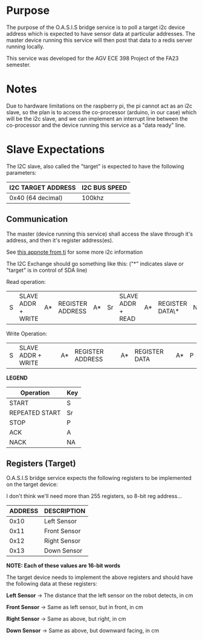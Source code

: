 # Purpose

The purpose of the O.A.S.I.S bridge service is to poll a target i2c device 
address which is expected to have sensor data at particular addresses. The 
master device running this service will then post that data to a redis server 
running locally.

This service was developed for the AGV ECE 398 Project of the FA23 semester. 

# Notes

Due to hardware limitations on the raspberry pi, the pi cannot act as an i2c
slave, so the plan is to access the co-processor (arduino, in our case) which
will be the i2c slave, and we can implement an interrupt line between the 
co-processor and the device running this service as a "data ready" line.

# Slave Expectations

The I2C slave, also called the "target" is expected to have the following 
parameters:

|I2C TARGET ADDRESS | I2C BUS SPEED |
| --- | --- |
| 0x40 (64 decimal) | 100khz |

## Communication

The master (device running this service) shall access the slave through it's 
address, and then it's register address(es).

See [this appnote from ti](https://www.ti.com/lit/an/slva704/slva704.pdf?ts=1700006656921) for some more i2c information

The I2C Exchange should go something like this: ("\*" indicates slave or "target" is in control of SDA line)

Read operation:

<table>
  <tr>
    <td> S </td>
    <td> SLAVE ADDR + WRITE </td>
    <td> A* </td>
    <td> REGISTER ADDRESS </td>
    <td> A* </td>
    <td> Sr </td>
    <td> SLAVE ADDR + READ </td>
    <td> A* </td>
    <td> REGISTER DATA\* </td>
    <td> NA </td>
    <td> P </td>
  </tr>
</table>

Write Operation:

<table>
  <tr>
    <td> S </td>
    <td> SLAVE ADDR + WRITE </td>
    <td> A* </td>
    <td> REGISTER ADDRESS </td>
    <td> A* </td>
    <td> REGISTER DATA </td>
    <td> A* </td>
    <td> P </td>
  </tr>
</table>

**LEGEND**

| Operation | Key |
| --- | --- |
| START          | S  |
| REPEATED START | Sr |
| STOP           | P  | 
| ACK            | A  | 
| NACK           | NA |

## Registers (Target)

O.A.S.I.S bridge service expects the following registers to be implemented on the target device:

I don't think we'll need more than 255 registers, so 8-bit reg address...

| ADDRESS | DESCRIPTION    |
| --- | --- |
| 0x10    | Left Sensor    |
| 0x11    | Front Sensor   |
| 0x12    | Right Sensor   |
| 0x13    | Down Sensor    |

**NOTE: Each of these values are 16-bit words**

The target device needs to implement the above registers and should have the following data at these registers:

**Left Sensor** -> The distance that the left sensor on the robot detects, in cm

**Front Sensor** -> Same as left sensor, but in front, in cm

**Right Sensor** -> Same as above, but right, in cm

**Down Sensor** -> Same as above, but downward facing, in cm
